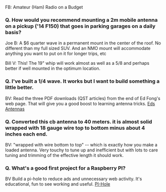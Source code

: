 FB:  Amateur (Ham) Radio on a Budget

### Q. How would you recommend mounting a 2m mobile antenna on a pickup ('14 F150) that goes in parking garages on a daily basis?

Joe B: A $6 quarter wave in a permanent mount in the center of the roof. No different than my full sized SUV. And an NMO mount will accommodate anything you want to put on it for longer trips, etc

Bill V:  This! The 19" whip will work almost as well as a 5/8 and perhaps better if well mounted in the optimum location.

### Q. I've built a 1/4 wave.  It works but I want to build something a little better.

BV: Read the three PDF downloads (QST articles) from the end of Ed Fong's web page. That will give you a good boost to learning antenna tricks. [Eds Antennas](https://edsantennas.weebly.com/about.html)


### Q. Converted this cb antenna to 40 meters. it is almost solid wrapped with 18 gauge wire top to bottom minus about 4 inches each end. 

BV: "wrapped with wire bottom to top" -- which is exactly how you make a loaded antenna. Very touchy to tune up and inefficient but with lots to care tuning and trimming of the effective length it should work.

### Q.  What's a good first project for a Raspberry PI?

BV Build a pi-hole to reduce ads and unnecessary web activity. It's educational, fun to see working and useful. [PI-Hole](https://www.raspberrypi.org/blog/pi-hole-raspberry-pi)

